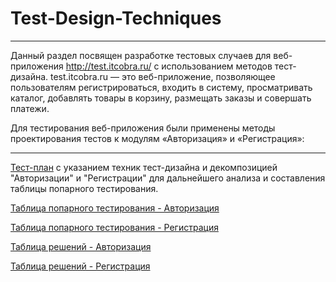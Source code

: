 # Test-Design-Techniques
____
Данный раздел посвящен разработке тестовых случаев для веб-приложения http://test.itcobra.ru/ с использованием методов тест-дизайна.
test.itcobra.ru — это веб-приложение, позволяющее пользователям регистрироваться, входить в систему, просматривать каталог, добавлять товары в корзину, размещать заказы и совершать платежи.

Для тестирования веб-приложения были применены методы проектирования тестов к модулям «Авторизация» и «Регистрация»:
____

[Тест-план](https://drive.google.com/file/d/1rxjhamwwTYXoU2CebvCi90bDEH3Vqnn4/view?usp=sharing) с указанием техник тест-дизайна и декомпозицией "Авторизации" и "Регистрации" для дальнейшего анализа и составления таблицы попарного тестирования.

[Таблица попарного тестирования - Авторизация](https://drive.google.com/file/d/1iSWIFL3-wYMkdLqBIaTa7x1TdkirhsRk/view?usp=sharing)

[Таблица попарного тестирования - Регистрация](https://drive.google.com/file/d/1zXbYFYAftDQgCw-FYrX6w3EFWsfnsoCU/view?usp=sharing)

[Таблица решений - Авторизация](https://docs.google.com/spreadsheets/d/1LVjy4XaceMswZ5JCsCwlanSb1df-WEE9/edit?usp=sharing&ouid=111491490772512681375&rtpof=true&sd=true)

[Таблица решений - Регистрация](https://docs.google.com/spreadsheets/d/1Hn40ZiWeOHplIofgCQt6j6NoEChhyvWb/edit?usp=sharing&ouid=111491490772512681375&rtpof=true&sd=true)
